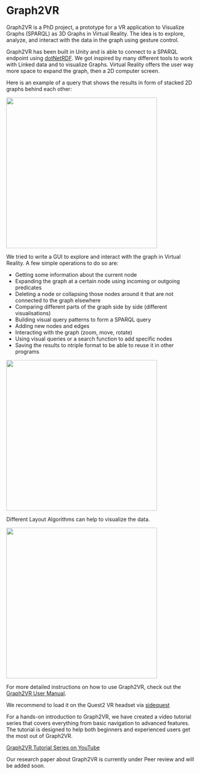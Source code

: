 # Graph2VR

Graph2VR is a PhD project, a prototype for a VR application to Visualize Graphs (SPARQL) as 3D Graphs in Virtual Reality.
The idea is to explore, analyze, and interact with the data in the graph using gesture control.

Graph2VR has been built in Unity and is able to connect to a SPARQL endpoint using [dotNetRDF](https://dotnetrdf.org/).
We got inspired by many different tools to work with Linked data and to visualize Graphs.
Virtual Reality offers the user way more space to expand the graph, then a 2D computer screen.

Here is an example of a query that shows the results in form of stacked 2D graphs behind each other:

<img src="https://github.com/molgenis/Graph2VR/assets/49238704/aa144a7e-96c6-474b-b8b4-a807d1b3e6b1" width="400">

We tried to write a GUI to explore and interact with the graph in Virtual Reality. 
A few simple operations to do so are:

<ul>
  <li>Getting some information about the current node</li>
  <li>Expanding the graph at a certain node using incoming or outgoing predicates</li>
  <li>Deleting a node or collapsing those nodes around it that are not connected to the graph elsewhere</li>
  <li>Comparing different parts of the graph side by side (different visualisations)</li>
  <li>Building visual query patterns to form a SPARQL query</li>
  <li>Adding new nodes and edges</li>
  <li>Interacting with the graph (zoom, move, rotate)</li>
  <li>Using visual queries or a search function to add specific nodes</li>
  <li>Saving the results to ntriple format to be able to reuse it in other programs</li>
</ul>

<img src="https://github.com/molgenis/Graph2VR/assets/49238704/45a87902-f7f3-43d7-8e38-d05b2a12bb35" width="400">

Different Layout Algorithms can help to visualize the data.

<img src="https://github.com/molgenis/Graph2VR/assets/49238704/673d2008-c93b-4e8f-9505-3cdcb2ba52cd" width="400">

For more detailed instructions on how to use Graph2VR, check out the [Graph2VR User Manual]( https://doi.org/10.5281/zenodo.8040594).

We recommend to load it on the Quest2 VR headset via [sidequest](https://sidequestvr.com/download)

For a hands-on introduction to Graph2VR, we have created a video tutorial series that covers everything from basic navigation to advanced features. 
The tutorial is designed to help both beginners and experienced users get the most out of Graph2VR.

[Graph2VR Tutorial Series on YouTube](https://www.youtube.com/playlist?list=PLRQCsKSUyhNIdUzBNRTmE-_JmuiOEZbdH)

Our research paper about Graph2VR is currently under Peer review and will be added soon.


